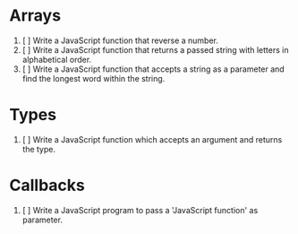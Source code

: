 # Arrays
1. [ ] Write a JavaScript function that reverse a number.
2. [ ] Write a JavaScript function that returns a passed string with letters in alphabetical order.
3. [ ] Write a JavaScript function that accepts a string as a parameter and find the longest word within the string.

# Types
1. [ ] Write a JavaScript function which accepts an argument and returns the type.

# Callbacks
1. [ ] Write a JavaScript program to pass a 'JavaScript function' as parameter.
